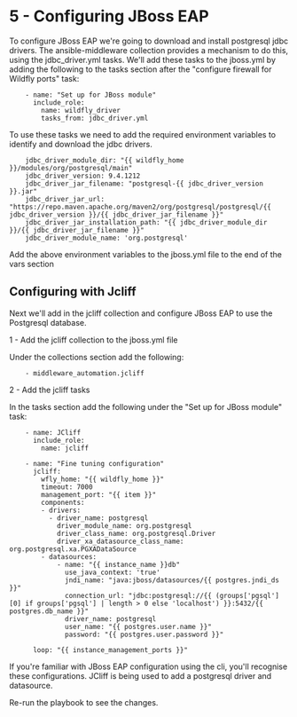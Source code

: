 # 5 - Configuring JBoss EAP

To configure JBoss EAP we're going to download and install postgresql jdbc drivers.  The ansible-middleware collection provides a mechanism to do this, using the jdbc_driver.yml tasks.  We'll add these tasks to the jboss.yml by adding the following to the tasks section after the "configure firewall for Wildfly ports" task:


```
    - name: "Set up for JBoss module"
      include_role:
        name: wildfly_driver
        tasks_from: jdbc_driver.yml

```

To use these tasks we need to add the required environment variables to identify and download the jdbc drivers.


```
    jdbc_driver_module_dir: "{{ wildfly_home }}/modules/org/postgresql/main"
    jdbc_driver_version: 9.4.1212
    jdbc_driver_jar_filename: "postgresql-{{ jdbc_driver_version }}.jar"
    jdbc_driver_jar_url: "https://repo.maven.apache.org/maven2/org/postgresql/postgresql/{{ jdbc_driver_version }}/{{ jdbc_driver_jar_filename }}"
    jdbc_driver_jar_installation_path: "{{ jdbc_driver_module_dir }}/{{ jdbc_driver_jar_filename }}"
    jdbc_driver_module_name: 'org.postgresql'
```

Add the above environment variables to the jboss.yml file to the end of the vars section

## Configuring with Jcliff

Next we'll add in the jcliff collection and configure JBoss EAP to use the Postgresql database.

1 - Add the jcliff collection to the jboss.yml file

Under the collections section add the following:

`    - middleware_automation.jcliff`

2 - Add the jcliff tasks

In the tasks section add the following under the "Set up for JBoss module" task:

```
    - name: JCliff
      include_role:
        name: jcliff

    - name: "Fine tuning configuration"
      jcliff:
        wfly_home: "{{ wildfly_home }}"
        timeout: 7000
        management_port: "{{ item }}"
        components:
        - drivers:
          - driver_name: postgresql
            driver_module_name: org.postgresql
            driver_class_name: org.postgresql.Driver
            driver_xa_datasource_class_name: org.postgresql.xa.PGXADataSource
        - datasources:
            - name: "{{ instance_name }}db"
              use_java_context: 'true'
              jndi_name: "java:jboss/datasources/{{ postgres.jndi_ds }}"
              connection_url: "jdbc:postgresql://{{ (groups['pgsql'][0] if groups['pgsql'] | length > 0 else 'localhost') }}:5432/{{ postgres.db_name }}"
              driver_name: postgresql
              user_name: "{{ postgres.user.name }}"
              password: "{{ postgres.user.password }}"

      loop: "{{ instance_management_ports }}"

```

If you're familiar with JBoss EAP configuration using the cli, you'll recognise these configurations.  JCliff is being used to add a postgresql driver and datasource.

Re-run the playbook to see the changes.

